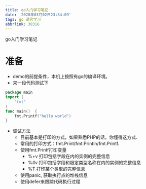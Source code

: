 ```yaml
---
title: go入门学习笔记
date: '2020年03月02日23:34:09'
tags: go 语言学习
abbrlink: 38316
---
```

go入门学习笔记
<!-- more -->
# 准备
- demo的前提条件，本机上按照有go的编译环境。
- 来一段代码测试下
```go
package main
import (
	"fmt"
)
func main()  {
	fmt.Printf("hello world")
}
```
- 调试方法
    - 目前基本是打印的方式，如果熟悉PHP的话，你懂得这方式.
    - 常用的打印方式：fmt.Print/fmt.Println/fmt.Printf.
    - 使用fmt.Printf打印变量
        - %+v 打印包括字段在内的实例的完整信息
        - %#v 打印包括字段和限定类型名称在内的实例的完整信息
        - %T 打印某个类型的完整信息
    - 使用panic, 获取执行点的堆栈信息
    - 使用defer来跟踪代码执行过程
    
